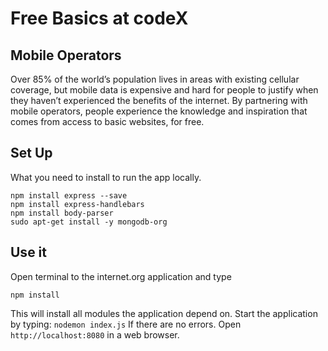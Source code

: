 # Free Basics at codeX
 
## Mobile Operators
 
  Over 85% of the world’s population lives in areas with existing cellular coverage, but mobile data is expensive and hard for people to justify when they haven’t experienced the benefits of the internet. By partnering with mobile operators, people experience the knowledge and inspiration that comes from access to basic websites, for free.
 
## Set Up
 What you need to install to run the app locally.
 
 ```
 npm install express --save
 npm install express-handlebars
 npm install body-parser
 sudo apt-get install -y mongodb-org
 
 ```
## Use it 
 
Open terminal to the internet.org application and type
 
 ```
 npm install
 
 ```
 This will install all modules the application depend on.
 Start the application by typing: ``` nodemon index.js ```
 If there are no errors. Open ```http://localhost:8080``` in a web browser.
